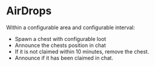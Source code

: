 # AirDrops

Within a configurable area and configurable interval:
- Spawn a chest with configurable loot
- Announce the chests position in chat
- If it is not claimed within 10 minutes, remove the chest. 
- Announce if it has been claimed in chat.